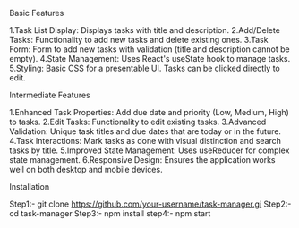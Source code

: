 Basic Features

1.Task List Display: Displays tasks with title and description.
2.Add/Delete Tasks: Functionality to add new tasks and delete existing ones.
3.Task Form: Form to add new tasks with validation (title and description cannot be empty).
4.State Management: Uses React's useState hook to manage tasks.
5.Styling: Basic CSS for a presentable UI. Tasks can be clicked directly to edit.

Intermediate Features

1.Enhanced Task Properties: Add due date and priority (Low, Medium, High) to tasks.
2.Edit Tasks: Functionality to edit existing tasks.
3.Advanced Validation: Unique task titles and due dates that are today or in the future.
4.Task Interactions: Mark tasks as done with visual distinction and search tasks by title.
5.Improved State Management: Uses useReducer for complex state management.
6.Responsive Design: Ensures the application works well on both desktop and mobile devices.

Installation

Step1:-
git clone https://github.com/your-username/task-manager.gi
Step2:-
cd task-manager
Step3:-
npm install
step4:-
npm start

